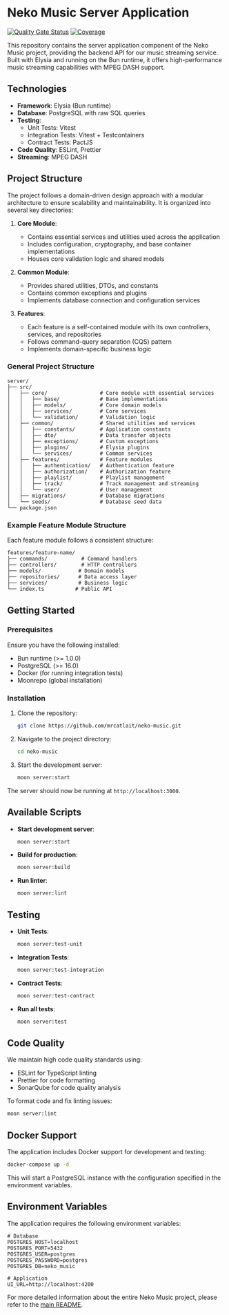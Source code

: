 # Neko Music Server Application

[![Quality Gate Status](https://sonarcloud.io/api/project_badges/measure?project=mrcatlait_neko-music-server&metric=alert_status)](https://sonarcloud.io/summary/new_code?id=mrcatlait_neko-music-server)
[![Coverage](https://sonarcloud.io/api/project_badges/measure?project=mrcatlait_neko-music-server&metric=coverage)](https://sonarcloud.io/summary/new_code?id=mrcatlait_neko-music-server)

This repository contains the server application component of the Neko Music project, providing the backend API for our music streaming service. Built with Elysia and running on the Bun runtime, it offers high-performance music streaming capabilities with MPEG DASH support.

## Technologies

- **Framework**: Elysia (Bun runtime)
- **Database**: PostgreSQL with raw SQL queries
- **Testing**: 
  - Unit Tests: Vitest
  - Integration Tests: Vitest + Testcontainers
  - Contract Tests: PactJS
- **Code Quality**: ESLint, Prettier
- **Streaming**: MPEG DASH

## Project Structure

The project follows a domain-driven design approach with a modular architecture to ensure scalability and maintainability. It is organized into several key directories:

1. **Core Module**:
   - Contains essential services and utilities used across the application
   - Includes configuration, cryptography, and base container implementations
   - Houses core validation logic and shared models

2. **Common Module**:
   - Provides shared utilities, DTOs, and constants
   - Contains common exceptions and plugins
   - Implements database connection and configuration services

3. **Features**:
   - Each feature is a self-contained module with its own controllers, services, and repositories
   - Follows command-query separation (CQS) pattern
   - Implements domain-specific business logic

### General Project Structure

```plaintext
server/
├── src/
│   ├── core/                 # Core module with essential services
│   │   ├── base/             # Base implementations
│   │   ├── models/           # Core domain models
│   │   ├── services/         # Core services
│   │   └── validation/       # Validation logic
│   ├── common/               # Shared utilities and services
│   │   ├── constants/        # Application constants
│   │   ├── dto/              # Data transfer objects
│   │   ├── exceptions/       # Custom exceptions
│   │   ├── plugins/          # Elysia plugins
│   │   └── services/         # Common services
│   ├── features/             # Feature modules
│   │   ├── authentication/   # Authentication feature
│   │   ├── authorization/    # Authorization feature
│   │   ├── playlist/         # Playlist management
│   │   ├── track/            # Track management and streaming
│   │   └── user/             # User management
│   ├── migrations/           # Database migrations
│   └── seeds/                # Database seed data
└── package.json
```

### Example Feature Module Structure

Each feature module follows a consistent structure:

```plaintext
features/feature-name/
├── commands/           # Command handlers
├── controllers/        # HTTP controllers
├── models/            # Domain models
├── repositories/      # Data access layer
├── services/          # Business logic
└── index.ts          # Public API
```

## Getting Started

### Prerequisites

Ensure you have the following installed:
- Bun runtime (>= 1.0.0)
- PostgreSQL (>= 16.0)
- Docker (for running integration tests)
- Moonrepo (global installation)

### Installation

1. Clone the repository:
   ```bash
   git clone https://github.com/mrcatlait/neko-music.git
   ```

2. Navigate to the project directory:
   ```bash
   cd neko-music
   ```

3. Start the development server:
   ```bash
   moon server:start
   ```

The server should now be running at `http://localhost:3000`.

## Available Scripts

- **Start development server**:
  ```bash
  moon server:start
  ```
- **Build for production**:
  ```bash
  moon server:build
  ```
- **Run linter**:
  ```bash
  moon server:lint
  ```

## Testing

- **Unit Tests**:
  ```bash
  moon server:test-unit
  ```
- **Integration Tests**:
  ```bash
  moon server:test-integration
  ```
- **Contract Tests**:
  ```bash
  moon server:test-contract
  ```
- **Run all tests**:
  ```bash
  moon server:test
  ```

## Code Quality

We maintain high code quality standards using:
- ESLint for TypeScript linting
- Prettier for code formatting
- SonarQube for code quality analysis

To format code and fix linting issues:
```bash
moon server:lint
```

## Docker Support

The application includes Docker support for development and testing:

```bash
docker-compose up -d
```

This will start a PostgreSQL instance with the configuration specified in the environment variables.

## Environment Variables

The application requires the following environment variables:

```plaintext
# Database
POSTGRES_HOST=localhost
POSTGRES_PORT=5432
POSTGRES_USER=postgres
POSTGRES_PASSWORD=postgres
POSTGRES_DB=neko_music

# Application
UI_URL=http://localhost:4200
```

For more detailed information about the entire Neko Music project, please refer to the [main README](../../README.md).